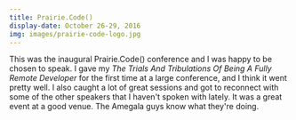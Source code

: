 ```yaml
---
title: Prairie.Code()
display-date: October 26-29, 2016
img: images/prairie-code-logo.jpg
---
```

<p>
    This was the inaugural Prairie.Code() conference and I was happy to be chosen to speak. I gave my <i>The Trials And Tribulations Of Being A Fully Remote Developer</i> for the first time at a large conference, and I think it went pretty well. I also caught a lot of great sessions and got to reconnect with some of the other speakers that I haven't spoken with lately. It was a great event at a good venue. The Amegala guys know what they're doing.
</p>